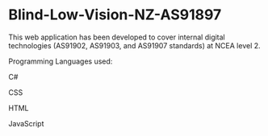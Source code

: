 # Blind-Low-Vision-NZ-AS91897
This web application has been developed to cover internal digital technologies (AS91902, AS91903, and AS91907 standards) at NCEA level 2.

Programming Languages used:

C#

CSS

HTML

JavaScript
